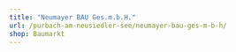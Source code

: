 ```yaml
---
title: "Neumayer BAU Ges.m.b.H."
url: /purbach-am-neusiedler-see/neumayer-bau-ges-m-b-h/
shop: Baumarkt
---
```

